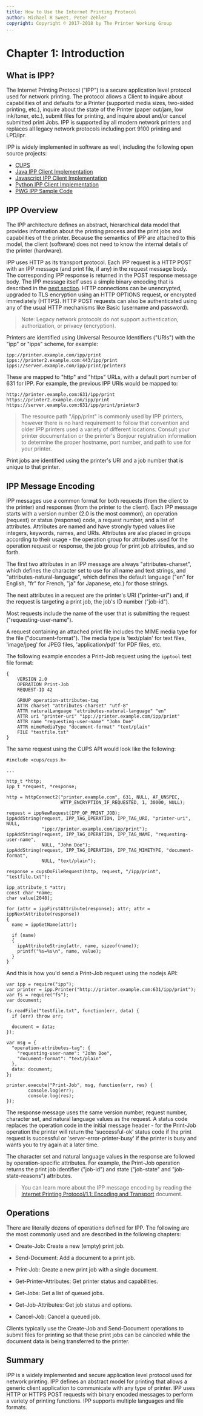```yaml
---
title: How to Use the Internet Printing Protocol
author: Michael R Sweet, Peter Zehler
copyright: Copyright © 2017-2018 by The Printer Working Group
...
```


Chapter 1: Introduction
=======================


What is IPP?
------------

The Internet Printing Protocol ("IPP") is a secure application level protocol
used for network printing.  The protocol allows a Client to inquire about
capabilities of and defaults for a Printer (supported media sizes, two-sided
printing, etc.), inquire about the state of the Printer (paper out/jam, low
ink/toner, etc.), submit files for printing, and inquire about and/or cancel
submitted print Jobs.  IPP is supported by all modern network printers and
replaces all legacy network protocols including port 9100 printing
and LPD/lpr.

IPP is widely implemented in software as well, including the following open
source projects:

- [CUPS](https://www.cups.org/)
- [Java IPP Client Implementation](https://code.google.com/archive/p/jspi/)
- [Javascript IPP Client Implementation](https://github.com/williamkapke/ipp)
- [Python IPP Client Implementation](http://www.pykota.com/software/pkipplib/)
- [PWG IPP Sample Code](https://istopwg.github.io/ippsample)


IPP Overview
------------

The IPP architecture defines an abstract, hierarchical data model that provides
information about the printing process and the print jobs and capabilities of
the printer.  Because the semantics of IPP are attached to this model, the
client (software) does not need to know the internal details of the printer
(hardware).

IPP uses HTTP as its transport protocol.  Each IPP request is a HTTP POST with
an IPP message (and print file, if any) in the request message body.  The
corresponding IPP response is returned in the POST response message body.  The
IPP message itself uses a simple binary encoding that is described in the
[next section](#ipp-message-encoding).  HTTP connections can be unencrypted,
upgraded to TLS encryption using an HTTP OPTIONS request, or encrypted
immediately (HTTPS).  HTTP POST requests can also be authenticated using any of
the usual HTTP mechanisms like Basic (username and password).

> Note: Legacy network protocols do not support authentication, authorization,
> or privacy (encryption).

Printers are identified using Universal Resource Identifiers ("URIs") with the
"ipp" or "ipps" scheme, for example:

    ipp://printer.example.com/ipp/print
    ipps://printer2.example.com:443/ipp/print
    ipps://server.example.com/ipp/print/printer3

These are mapped to "http" and "https" URLs, with a default port number of 631
for IPP.  For example, the previous IPP URIs would be mapped to:

    http://printer.example.com:631/ipp/print
    https://printer2.example.com/ipp/print
    https://server.example.com:631/ipp/print/printer3

> The resource path "/ipp/print" is commonly used by IPP printers, however there
> is no hard requirement to follow that convention and older IPP printers used
> a variety of different locations.  Consult your printer documentation or the
> printer's Bonjour registration information to determine the proper hostname,
> port number, and path to use for your printer.

Print jobs are identified using the printer's URI and a job number that is
unique to that printer.


IPP Message Encoding
--------------------

IPP messages use a common format for both requests (from the client to the
printer) and responses (from the printer to the client).  Each IPP message
starts with a version number (2.0 is the most common), an operation (request) or
status (response) code, a request number, and a list of attributes.  Attributes
are named and have strongly typed values like integers, keywords, names, and
URIs.  Attributes are also placed in groups according to their usage -
the operation group for attributes used for the operation request or response,
the job group for print job attributes, and so forth.

The first two attributes in an IPP message are always "attributes-charset",
which defines the character set to use for all name and text strings, and
"attributes-natural-language", which defines the default language ("en" for
English, "fr" for French, "ja" for Japanese, etc.) for those strings.

The next attributes in a request are the printer's URI ("printer-uri") and, if
the request is targeting a print job, the job's ID number ("job-id").

Most requests include the name of the user that is submitting the request
("requesting-user-name").

A request containing an attached print file includes the MIME media type for
the file ("document-format").  The media type is 'text/plain' for text files,
'image/jpeg' for JPEG files, 'application/pdf' for PDF files, etc.

The following example encodes a Print-Job request using the `ipptool` test file
format:

```
{
    VERSION 2.0
    OPERATION Print-Job
    REQUEST-ID 42

    GROUP operation-attributes-tag
    ATTR charset "attributes-charset" "utf-8"
    ATTR naturalLanguage "attributes-natural-language" "en"
    ATTR uri "printer-uri" "ipp://printer.example.com/ipp/print"
    ATTR name "requesting-user-name" "John Doe"
    ATTR mimeMediaType "document-format" "text/plain"
    FILE "testfile.txt"
}
```

The same request using the CUPS API would look like the following:

```
#include <cups/cups.h>

...

http_t *http;
ipp_t *request, *response;

http = httpConnect2("printer.example.com", 631, NULL, AF_UNSPEC,
                    HTTP_ENCRYPTION_IF_REQUESTED, 1, 30000, NULL);

request = ippNewRequest(IPP_OP_PRINT_JOB);
ippAddString(request, IPP_TAG_OPERATION, IPP_TAG_URI, "printer-uri", NULL,
             "ipp://printer.example.com/ipp/print");
ippAddString(request, IPP_TAG_OPERATION, IPP_TAG_NAME, "requesting-user-name",
             NULL, "John Doe");
ippAddString(request, IPP_TAG_OPERATION, IPP_TAG_MIMETYPE, "document-format",
             NULL, "text/plain");

response = cupsDoFileRequest(http, request, "/ipp/print", "testfile.txt");

ipp_attribute_t *attr;
const char *name;
char value[2048];

for (attr = ippFirstAttribute(response); attr; attr = ippNextAttribute(response))
{
  name = ippGetName(attr);

  if (name)
  {
    ippAttributeString(attr, name, sizeof(name));
    printf("%s=%s\n", name, value);
  }
}
```

And this is how you'd send a Print-Job request using the nodejs API:

```
var ipp = require("ipp");
var printer = ipp.Printer("http://printer.example.com:631/ipp/print");
var fs = require("fs");
var document;

fs.readFile("testfile.txt", function(err, data) {
  if (err) throw err;

  document = data;
});

var msg = {
  "operation-attributes-tag": {
    "requesting-user-name": "John Doe",
    "document-format": "text/plain"
  },
  data: document;
};

printer.execute("Print-Job", msg, function(err, res) {
        console.log(err);
        console.log(res);
});
```

The response message uses the same version number, request number, character
set, and natural language values as the request.  A status code replaces the
operation code in the initial message header - for the Print-Job operation the
printer will return the 'successful-ok' status code if the print request is
successful or 'server-error-printer-busy' if the printer is busy and wants you
to try again at a later time.

The character set and natural language values in the response are followed by
operation-specific attributes.  For example, the Print-Job operation returns the
print job identifier ("job-id") and state ("job-state" and "job-state-reasons")
attributes.

> You can learn more about the IPP message encoding by reading the
> [Internet Printing Protocol/1.1: Encoding and Transport](https://tools.ietf.org/html/rfc8010)
> document.


Operations
----------

There are literally dozens of operations defined for IPP.  The following are
the most commonly used and are described in the following chapters:

- Create-Job: Create a new (empty) print job.

- Send-Document: Add a document to a print job.

- Print-Job: Create a new print job with a single document.

- Get-Printer-Attributes: Get printer status and capabilities.

- Get-Jobs: Get a list of queued jobs.

- Get-Job-Attributes: Get job status and options.

- Cancel-Job: Cancel a queued job.

Clients typically use the Create-Job and Send-Document operations to submit
files for printing so that these print jobs can be canceled while the document
data is being transferred to the printer.


Summary
-------

IPP is a widely implemented and secure application level protocol used for
network printing.  IPP defines an abstract model for printing that allows a
generic client application to communicate with any type of printer.  IPP uses
HTTP or HTTPS POST requests with binary encoded messages to perform a variety of
printing functions.  IPP supports multiple languages and file formats.
